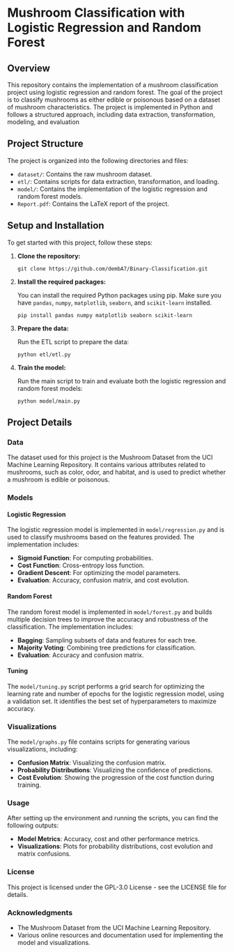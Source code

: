# Mushroom Classification with Logistic Regression and Random Forest

## Overview

This repository contains the implementation of a mushroom classification project using logistic regression and random forest. The goal of the project is to classify mushrooms as either edible or poisonous based on a dataset of mushroom characteristics. The project is implemented in Python and follows a structured approach, including data extraction, transformation, modeling, and evaluation

## Project Structure

The project is organized into the following directories and files:

-   `dataset/`: Contains the raw mushroom dataset.
-   `etl/`: Contains scripts for data extraction, transformation, and loading.
-   `model/`: Contains the implementation of the logistic regression and random forest models.
-   `Report.pdf`: Contains the LaTeX report of the project.

## Setup and Installation

To get started with this project, follow these steps:

1.  **Clone the repository:**

    `git clone https://github.com/dembA7/Binary-Classification.git`

2.  **Install the required packages:**

    You can install the required Python packages using pip. Make sure you have `pandas`, `numpy`, `matplotlib`, `seaborn`, and `scikit-learn` installed.

    `pip install pandas numpy matplotlib seaborn scikit-learn`

3.  **Prepare the data:**

    Run the ETL script to prepare the data:

    `python etl/etl.py`

4.  **Train the model:**

    Run the main script to train and evaluate both the logistic regression and random forest models:

    `python model/main.py`

## Project Details

### Data

The dataset used for this project is the Mushroom Dataset from the UCI Machine Learning Repository. It contains various attributes related to mushrooms, such as color, odor, and habitat, and is used to predict whether a mushroom is edible or poisonous.

### Models

#### Logistic Regression

The logistic regression model is implemented in `model/regression.py` and is used to classify mushrooms based on the features provided. The implementation includes:

-   **Sigmoid Function**: For computing probabilities.
-   **Cost Function**: Cross-entropy loss function.
-   **Gradient Descent**: For optimizing the model parameters.
-   **Evaluation**: Accuracy, confusion matrix, and cost evolution.

#### Random Forest

The random forest model is implemented in `model/forest.py` and builds multiple decision trees to improve the accuracy and robustness of the classification. The implementation includes:

-   **Bagging**: Sampling subsets of data and features for each tree.
-   **Majority Voting**: Combining tree predictions for classification.
-   **Evaluation**: Accuracy and confusion matrix.

#### Tuning

The `model/tuning.py` script performs a grid search for optimizing the learning rate and number of epochs for the logistic regression model, using a validation set. It identifies the best set of hyperparameters to maximize accuracy.


### Visualizations

The `model/graphs.py` file contains scripts for generating various visualizations, including:

-   **Confusion Matrix**: Visualizing the confusion matrix.
-   **Probability Distributions**: Visualizing the confidence of predictions.
-   **Cost Evolution**: Showing the progression of the cost function during training.

### Usage

After setting up the environment and running the scripts, you can find the following outputs:

-   **Model Metrics**: Accuracy, cost and other performance metrics.
-   **Visualizations**: Plots for probability distributions, cost evolution and matrix confusions.

### License

This project is licensed under the GPL-3.0 License - see the LICENSE file for details.

### Acknowledgments

-   The Mushroom Dataset from the UCI Machine Learning Repository.
-   Various online resources and documentation used for implementing the model and visualizations.
